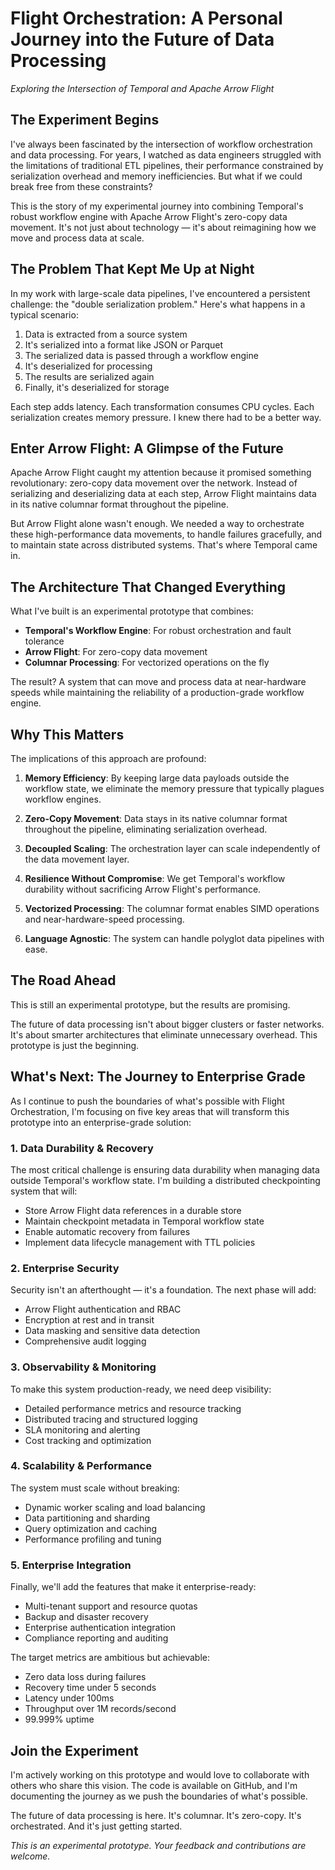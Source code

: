 # Flight Orchestration: A Personal Journey into the Future of Data Processing

*Exploring the Intersection of Temporal and Apache Arrow Flight*

## The Experiment Begins

I've always been fascinated by the intersection of workflow orchestration and data processing. For years, I watched as data engineers struggled with the limitations of traditional ETL pipelines, their performance constrained by serialization overhead and memory inefficiencies. But what if we could break free from these constraints?

This is the story of my experimental journey into combining Temporal's robust workflow engine with Apache Arrow Flight's zero-copy data movement. It's not just about technology — it's about reimagining how we move and process data at scale.

## The Problem That Kept Me Up at Night

In my work with large-scale data pipelines, I've encountered a persistent challenge: the "double serialization problem." Here's what happens in a typical scenario:

1. Data is extracted from a source system
2. It's serialized into a format like JSON or Parquet
3. The serialized data is passed through a workflow engine
4. It's deserialized for processing
5. The results are serialized again
6. Finally, it's deserialized for storage

Each step adds latency. Each transformation consumes CPU cycles. Each serialization creates memory pressure. I knew there had to be a better way.

## Enter Arrow Flight: A Glimpse of the Future

Apache Arrow Flight caught my attention because it promised something revolutionary: zero-copy data movement over the network. Instead of serializing and deserializing data at each step, Arrow Flight maintains data in its native columnar format throughout the pipeline.

But Arrow Flight alone wasn't enough. We needed a way to orchestrate these high-performance data movements, to handle failures gracefully, and to maintain state across distributed systems. That's where Temporal came in.

## The Architecture That Changed Everything

What I've built is an experimental prototype that combines:

- **Temporal's Workflow Engine**: For robust orchestration and fault tolerance
- **Arrow Flight**: For zero-copy data movement
- **Columnar Processing**: For vectorized operations on the fly

The result? A system that can move and process data at near-hardware speeds while maintaining the reliability of a production-grade workflow engine.

## Why This Matters

The implications of this approach are profound:

1. **Memory Efficiency**: By keeping large data payloads outside the workflow state, we eliminate the memory pressure that typically plagues workflow engines.

2. **Zero-Copy Movement**: Data stays in its native columnar format throughout the pipeline, eliminating serialization overhead.

3. **Decoupled Scaling**: The orchestration layer can scale independently of the data movement layer.

4. **Resilience Without Compromise**: We get Temporal's workflow durability without sacrificing Arrow Flight's performance.

5. **Vectorized Processing**: The columnar format enables SIMD operations and near-hardware-speed processing.

6. **Language Agnostic**: The system can handle polyglot data pipelines with ease.

## The Road Ahead

This is still an experimental prototype, but the results are promising.

The future of data processing isn't about bigger clusters or faster networks. It's about smarter architectures that eliminate unnecessary overhead. This prototype is just the beginning.

## What's Next: The Journey to Enterprise Grade

As I continue to push the boundaries of what's possible with Flight Orchestration, I'm focusing on five key areas that will transform this prototype into an enterprise-grade solution:

### 1. Data Durability & Recovery

The most critical challenge is ensuring data durability when managing data outside Temporal's workflow state. I'm building a distributed checkpointing system that will:

- Store Arrow Flight data references in a durable store
- Maintain checkpoint metadata in Temporal workflow state
- Enable automatic recovery from failures
- Implement data lifecycle management with TTL policies

### 2. Enterprise Security

Security isn't an afterthought — it's a foundation. The next phase will add:

- Arrow Flight authentication and RBAC
- Encryption at rest and in transit
- Data masking and sensitive data detection
- Comprehensive audit logging

### 3. Observability & Monitoring

To make this system production-ready, we need deep visibility:

- Detailed performance metrics and resource tracking
- Distributed tracing and structured logging
- SLA monitoring and alerting
- Cost tracking and optimization

### 4. Scalability & Performance

The system must scale without breaking:

- Dynamic worker scaling and load balancing
- Data partitioning and sharding
- Query optimization and caching
- Performance profiling and tuning

### 5. Enterprise Integration

Finally, we'll add the features that make it enterprise-ready:

- Multi-tenant support and resource quotas
- Backup and disaster recovery
- Enterprise authentication integration
- Compliance reporting and auditing

The target metrics are ambitious but achievable:

- Zero data loss during failures
- Recovery time under 5 seconds
- Latency under 100ms
- Throughput over 1M records/second
- 99.999% uptime

## Join the Experiment

I'm actively working on this prototype and would love to collaborate with others who share this vision. The code is available on GitHub, and I'm documenting the journey as we push the boundaries of what's possible.

The future of data processing is here. It's columnar. It's zero-copy. It's orchestrated. And it's just getting started.

*This is an experimental prototype. Your feedback and contributions are welcome.*
